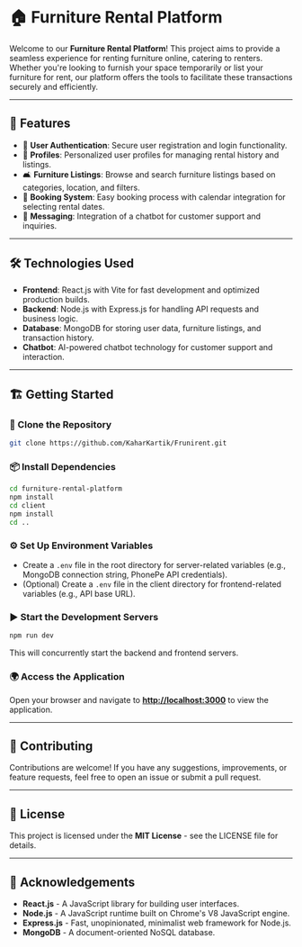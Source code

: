 # 🏠 Furniture Rental Platform

Welcome to our **Furniture Rental Platform**! This project aims to provide a seamless experience for renting furniture online, catering to renters. Whether you're looking to furnish your space temporarily or list your furniture for rent, our platform offers the tools to facilitate these transactions securely and efficiently.

---

## 🚀 Features

- 🔐 **User Authentication**: Secure user registration and login functionality.
- 🏡 **Profiles**: Personalized user profiles for managing rental history and listings.
- 🛋️ **Furniture Listings**: Browse and search furniture listings based on categories, location, and filters.
- 📅 **Booking System**: Easy booking process with calendar integration for selecting rental dates.
- 💬 **Messaging**: Integration of a chatbot for customer support and inquiries.

---

## 🛠️ Technologies Used

- **Frontend**: React.js with Vite for fast development and optimized production builds.
- **Backend**: Node.js with Express.js for handling API requests and business logic.
- **Database**: MongoDB for storing user data, furniture listings, and transaction history.
- **Chatbot**: AI-powered chatbot technology for customer support and interaction.

---

## 🏗️ Getting Started

### 🔽 Clone the Repository
```bash
git clone https://github.com/KaharKartik/Frunirent.git
```

### 📦 Install Dependencies
```bash
cd furniture-rental-platform
npm install
cd client
npm install
cd ..
```

### ⚙️ Set Up Environment Variables

- Create a `.env` file in the root directory for server-related variables (e.g., MongoDB connection string, PhonePe API credentials).
- (Optional) Create a `.env` file in the client directory for frontend-related variables (e.g., API base URL).

### ▶️ Start the Development Servers
```bash
npm run dev
```
This will concurrently start the backend and frontend servers.

### 🌍 Access the Application
Open your browser and navigate to **[http://localhost:3000](http://localhost:3000)** to view the application.

---

## 🤝 Contributing

Contributions are welcome! If you have any suggestions, improvements, or feature requests, feel free to open an issue or submit a pull request.

---

## 📜 License

This project is licensed under the **MIT License** - see the LICENSE file for details.

---

## 🙌 Acknowledgements

- **React.js** - A JavaScript library for building user interfaces.
- **Node.js** - A JavaScript runtime built on Chrome's V8 JavaScript engine.
- **Express.js** - Fast, unopinionated, minimalist web framework for Node.js.
- **MongoDB** - A document-oriented NoSQL database.
